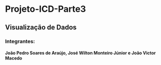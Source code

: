 # Projeto-ICD-Parte3
## Visualização de Dados
### Integrantes:
#### João Pedro Soares de Araújo, José Wilton Monteiro Júnior e João Victor Macedo
